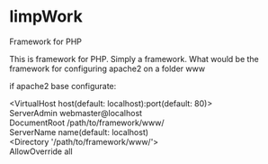 # limpWork
Framework for PHP

This is framework for PHP. Simply a framework.
What would be the framework for configuring apache2 on a folder www


if apache2 base configurate:

<VirtualHost host(default: localhost):port(default: 80)><br>
ServerAdmin webmaster@localhost<br>
DocumentRoot /path/to/framework/www/<br>
ServerName name(default: localhost)<br>
<Directory '/path/to/framework/www/'><br>
AllowOverride all<br>
</Directory><br>
</VirtualHost >
